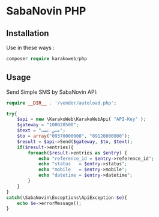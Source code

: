
# SabaNovin PHP

## Installation

Use in these ways :

```php
composer require karakoweb/php
```

Usage
-----

Send Simple SMS by SabaNovin API:

```php
require __DIR__ . '/vendor/autoload.php';

try{
	$api = new \KarakoWeb\KarakoWebApi( "API-Key" );
	$gateway = "100020500";
	$text = "متن تست";
	$to = array("09370000000", "09120000000");
	$result = $api->Send($gateway, $to, $text);
	if($result->entries){
		foreach($result->entries as $entry) {
			echo "reference_id = $entry->reference_id";
			echo "status   = $entry->status";
			echo "mobile   = $entry->mobile";
			echo "datetime = $entry->datetime";
		}		
	}
}
catch(\SabaNovin\Exceptions\ApiException $e){
	echo $e->errorMessage();
}
